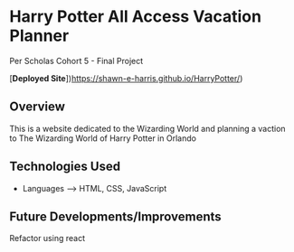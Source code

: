 # Harry Potter All Access Vacation Planner
Per Scholas Cohort 5 - Final Project


[**Deployed Site**])https://shawn-e-harris.github.io/HarryPotter/)

## Overview
This is a website dedicated to the Wizarding World and planning a vaction to The Wizarding World of Harry Potter in Orlando


## Technologies Used
- Languages --> HTML, CSS, JavaScript

## Future Developments/Improvements
Refactor using react